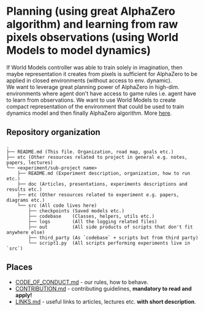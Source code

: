 # Planning (using great AlphaZero algorithm) and learning from raw pixels observations (using World Models to model dynamics)

If World Models controller was able to train solely in imagination, then maybe representation it creates from pixels is sufficient for AlphaZero to be applied in closed environments (without access to env. dynamic).  
We want to leverage great planning power of AlphaZero in high-dim. environments where agent don't have access to game rules i.e. agent have to learn from observations. We want to use World Models to create compact representation of the environment that could be used to train dynamics model and then finally AlphaZero algorithm. More [here](https://www.evernote.com/l/AjgnLgyX35FE1bJNn6InNWcZFDGi8f5ShEg).

## Repository organization

```
.
├── README.md (This file. Organization, road map, goals etc.)
├── etc (Other resources related to project in general e.g. notes, papers, lectures)
└── <experiment/sub-project name> 
    ├── README.md (Experiment description, organization, how to run etc.)
    ├── doc (Articles, presentations, experiments descriptions and results etc.)
    ├── etc (Other resources related to experiment e.g. papers, diagrams etc.)
    └── src (All code lives here)
        ├── checkpoints (Saved models etc.)
        ├── codebase    (Classes, helpers, utils etc.)
        ├── logs        (All the logging related files)
        ├── out         (All side products of scripts that don't fit anywhere else)
        ├── third_party (As `codebase` + scripts but from third party)
        └── script1.py  (All scripts performing experiments live in `src`)

```

## Places

* [CODE_OF_CONDUCT.md](https://github.com/piojanu/Transfer-Learning-in-RL/blob/master/.github/CODE_OF_CONDUCT.md) - our rules, how to behave.
* [CONTRIBUTION.md](https://github.com/piojanu/Transfer-Learning-in-RL/blob/master/.github/CONTRIBUTING.md) - contributing guidelines, **mandatory to read and apply!**
* [LINKS.md](https://github.com/piojanu/Transfer-Learning-in-RL/blob/master/.github/LINKS.md) - useful links to articles, lectures etc. **with short description**.

